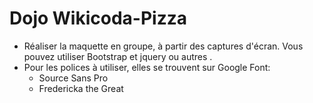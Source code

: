# Dojo Wikicoda-Pizza

* Réaliser la maquette en groupe, à partir des captures d'écran. Vous pouvez utiliser Bootstrap et jquery ou autres .
* Pour les polices à utiliser, elles se trouvent sur Google Font:
    - Source Sans Pro
    - Fredericka the Great

